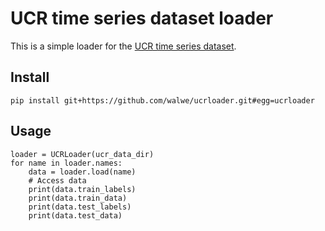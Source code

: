 # UCR time series dataset loader

This is a simple loader for the [UCR time series dataset](https://www.cs.ucr.edu/~eamonn/time_series_data/).

## Install
```
pip install git+https://github.com/walwe/ucrloader.git#egg=ucrloader
```


## Usage

```
loader = UCRLoader(ucr_data_dir)
for name in loader.names:
    data = loader.load(name)
    # Access data
    print(data.train_labels)
    print(data.train_data)
    print(data.test_labels)
    print(data.test_data)
```
